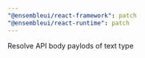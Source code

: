 ```yaml
---
"@ensembleui/react-framework": patch
"@ensembleui/react-runtime": patch
---
```


Resolve API body paylods of text type
